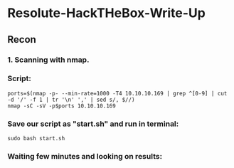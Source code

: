 # Resolute-HackTHeBox-Write-Up

## Recon
### 1. Scanning with nmap.
### Script:
    ports=$(nmap -p- --min-rate=1000 -T4 10.10.10.169 | grep ^[0-9] | cut -d '/' -f 1 | tr '\n' ',' | sed s/, $//)
    nmap -sC -sV -p$ports 10.10.10.169
### Save our script as "start.sh" and run in terminal:
    sudo bash start.sh
### Waiting few minutes and looking on results:
    
